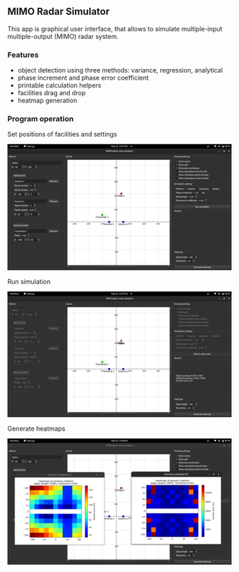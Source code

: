 ## MIMO Radar Simulator
This app is graphical user interface, that allows to simulate multiple-input multiple-output (MIMO) radar system. 


### Features
- object detection using three methods: variance, regression, analytical
- phase increment and phase error coefficient
- printable calculation helpers
- facilities drag and drop
- heatmap generation


### Program operation
Set positions of facilities and settings
<p align="center">
<img src="https://raw.githubusercontent.com/Flight3R/mimo-radar-system/gui/images/1.png" width="600"/>
</p>
Run simulation
<p align="center">
<img src="https://raw.githubusercontent.com/Flight3R/mimo-radar-system/gui/images/2.png" width="600"/>
</p>
Generate heatmaps
<p align="center">
<img src="https://raw.githubusercontent.com/Flight3R/mimo-radar-system/gui/images/4.png" width="600"/>
</p>